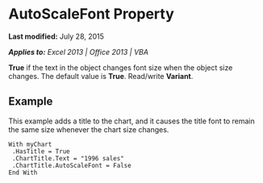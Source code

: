 
# AutoScaleFont Property

 **Last modified:** July 28, 2015

 _**Applies to:** Excel 2013 | Office 2013 | VBA_

 **True** if the text in the object changes font size when the object size changes. The default value is **True**. Read/write  **Variant**.


## Example

This example adds a title to the chart, and it causes the title font to remain the same size whenever the chart size changes.


```
With myChart 
 .HasTitle = True 
 .ChartTitle.Text = "1996 sales" 
 .ChartTitle.AutoScaleFont = False 
End With 

```

